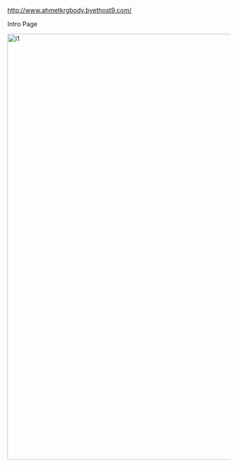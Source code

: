 http://www.ahmetkrgbody.byethost9.com/

Intro Page





<img width="960" alt="i1" src="https://github.com/alisabourii/ahmetBodayWebSite/assets/72344723/98571ff8-1cb7-4d01-bdae-e17f28c7bddb">
